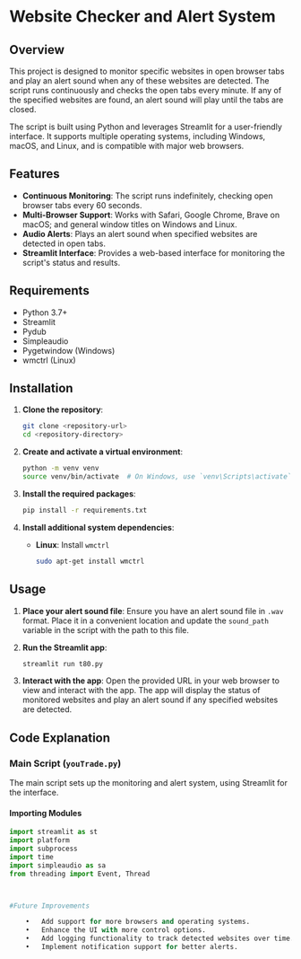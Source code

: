# Website Checker and Alert System

## Overview

This project is designed to monitor specific websites in open browser tabs and play an alert sound when any of these websites are detected. The script runs continuously and checks the open tabs every minute. If any of the specified websites are found, an alert sound will play until the tabs are closed.

The script is built using Python and leverages Streamlit for a user-friendly interface. It supports multiple operating systems, including Windows, macOS, and Linux, and is compatible with major web browsers.

## Features

- **Continuous Monitoring**: The script runs indefinitely, checking open browser tabs every 60 seconds.
- **Multi-Browser Support**: Works with Safari, Google Chrome, Brave on macOS; and general window titles on Windows and Linux.
- **Audio Alerts**: Plays an alert sound when specified websites are detected in open tabs.
- **Streamlit Interface**: Provides a web-based interface for monitoring the script's status and results.

## Requirements

- Python 3.7+
- Streamlit
- Pydub
- Simpleaudio
- Pygetwindow (Windows)
- wmctrl (Linux)

## Installation

1. **Clone the repository**:

    ```sh
    git clone <repository-url>
    cd <repository-directory>
    ```

2. **Create and activate a virtual environment**:

    ```sh
    python -m venv venv
    source venv/bin/activate  # On Windows, use `venv\Scripts\activate`
    ```

3. **Install the required packages**:

    ```sh
    pip install -r requirements.txt
    ```

4. **Install additional system dependencies**:

    - **Linux**: Install `wmctrl`

        ```sh
        sudo apt-get install wmctrl
        ```

## Usage

1. **Place your alert sound file**: Ensure you have an alert sound file in `.wav` format. Place it in a convenient location and update the `sound_path` variable in the script with the path to this file.

2. **Run the Streamlit app**:

    ```sh
    streamlit run t80.py
    ```

3. **Interact with the app**: Open the provided URL in your web browser to view and interact with the app. The app will display the status of monitored websites and play an alert sound if any specified websites are detected.

## Code Explanation

### Main Script (`youTrade.py`)

The main script sets up the monitoring and alert system, using Streamlit for the interface.

#### Importing Modules

```python
import streamlit as st
import platform
import subprocess
import time
import simpleaudio as sa
from threading import Event, Thread



#Future Improvements

    •   Add support for more browsers and operating systems.
    •   Enhance the UI with more control options.
    •   Add logging functionality to track detected websites over time.
    •   Implement notification support for better alerts.
